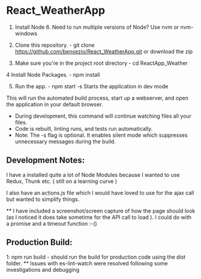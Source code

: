 # React_WeatherApp

1. Install Node 6. Need to run multiple versions of Node? Use nvm or nvm-windows

2. Clone this repository. - git clone https://github.com/bensezio/React_WeatherApp.git or download the zip

3. Make sure you're in the project root directory - cd ReactApp_Weather

4   Install Node Packages. - npm install

5.  Run the app. - npm start -s Starts the application in dev mode

This will run the automated build process, start up a webserver, and open the application in your default browser. 
- During development, this command will continue watching files all your files. 
- Code is rebuilt, linting runs, and tests run automatically. 
- Note: The -s flag is optional. It enables silent mode which suppresses unnecessary messages during the build.
    
Development Notes:
------------------

I have a installed quite a lot of Node Modules because I wanted to use Redux, Thunk etc. ( still on a learning curve )

I also have an actions.js file which I would have loved to use for the ajax call but wanted to simplify things.

** I have included a screenshot/screen capture of how the page should look (as I noticed it does take sometime for the API call to load ). I could do with a promise and a timeout function :-()


Production Build:
------------------

1: npm run build  - should run the build for production code using the dist folder. 
** Issues with es-lint-watch were resolved following some investigations and debugging